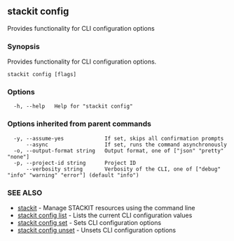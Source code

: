 ## stackit config

Provides functionality for CLI configuration options

### Synopsis

Provides functionality for CLI configuration options.

```
stackit config [flags]
```

### Options

```
  -h, --help   Help for "stackit config"
```

### Options inherited from parent commands

```
  -y, --assume-yes             If set, skips all confirmation prompts
      --async                  If set, runs the command asynchronously
  -o, --output-format string   Output format, one of ["json" "pretty" "none"]
  -p, --project-id string      Project ID
      --verbosity string       Verbosity of the CLI, one of ["debug" "info" "warning" "error"] (default "info")
```

### SEE ALSO

* [stackit](./stackit.md)	 - Manage STACKIT resources using the command line
* [stackit config list](./stackit_config_list.md)	 - Lists the current CLI configuration values
* [stackit config set](./stackit_config_set.md)	 - Sets CLI configuration options
* [stackit config unset](./stackit_config_unset.md)	 - Unsets CLI configuration options


